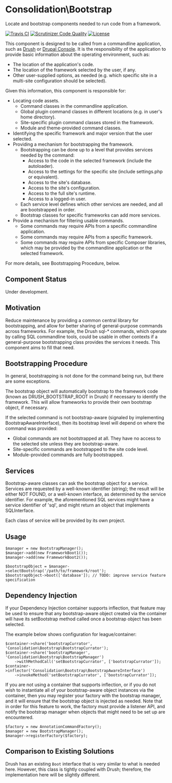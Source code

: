 # Consolidation\Bootstrap

Locate and bootstrap components needed to run code from a framework.

[![Travis CI](https://travis-ci.org/consolidation-org/bootstrap.svg?branch=master)](https://travis-ci.org/consolidation-org/bootstrap) [![Scrutinizer Code Quality](https://scrutinizer-ci.com/g/consolidation-org/bootstrap/badges/quality-score.png?b=master)](https://scrutinizer-ci.com/g/consolidation-org/bootstrap/?branch=master) [![License](https://poser.pugx.org/consolidation/bootstrap/license)](https://packagist.org/packages/consolidation/bootstrap)

This component is designed to be called from a commandline application, such as [Drush](https://github.com/drush-ops/drush) or [Drupal Console](https://github.com/hechoendrupal/DrupalConsole). It is the responsibility of the application to provide basic information about the operating environment, such as:

- The location of the application's code.
- The location of the framework selected by the user, if any.
- Other user-supplied options, as needed (e.g. which specific site in a multi-site configuration should be selected).

Given this information, this component is responsible for:

- Locating code assets.
  - Command classes in the commandline application.
  - Global plugin command classes in different locations (e.g. in user's home directory).
  - Site-specific plugin command classes stored in the framework.
  - Module and theme-provided command classes.
- Identifying the specific framework and major version that the user selected.
- Providing a mechanism for bootstrapping the framework.
  - Bootstrapping can be done up to a level that provides services needed by the command:
    - Access to the code in the selected framework (include the autoloader).
    - Access to the settings for the specific site (include settings.php or equivalent).
    - Access to the site's database.
    - Access to the site's configuration.
    - Access to the full site's runtime.
    - Access to a logged-in user.
  - Each service level defines which other services are needed, and all are bootstrapped in order.
  - Bootstrap classes for specific frameworks can add more services.
- Provide a mechanism for filtering usable commands.
  - Some commands may require APIs from a specific commandline application.
  - Some commands may require APIs from a specific framework.
  - Some commands may require APIs from specific Composer libraries, which may be provided by the commandline application or the selected framework.

For more details, see Bootstrapping Procedure, below.

## Component Status

Under development.

## Motivation

Reduce maintenance by providing a common central library for bootstrapping, and allow for better sharing of general-purpose commands across frameworks. For example, the Drush sql-* commands, which operate by calling SQL commandline tools, could be usable in other contexts if a general-purpose bootstrapping class provides the services it needs. This component aims to fill that need.

## Bootstrapping Procedure
In general, bootstrapping is not done for the command being run, but there are some exceptions.

The bootstrap object will automatically bootstrap to the framework code (known as DRUSH_BOOTSTRAP_ROOT in Drush) if necessary to identify the framework. This will allow frameworks to provide their own bootstrap object, if necessary.

If the selected command is not bootstrap-aware (signaled by implementing BootstrapAwareInterface), then its bootstrap level will depend on where the command was provided:

- Global commands are not bootstrapped at all. They have no access to the selected site unless they are bootstrap-aware.
- Site-specific commands are bootstrapped to the site code level.
- Module-provided commands are fully bootstrapped.

## Services
Bootstrap-aware classes can ask the bootstrap object for a service. Services are requested by a well-known identifier (string); the result will be either NOT FOUND, or a well-known interface, as determined by the service identifier. For example, the aforementioned SQL services might have a service identifier of 'sql', and might return an object that implements SQLInterface.

Each class of service will be provided by its own project.

## Usage
```
$manager = new BootstrapManager();
$manager->add(new FrameworkBoot1());
$manager->add(new FrameworkBoot2());

$bootstrapObject = $manager->selectBootstrap('/path/to/framework/root');
$bootstrapObject->boot(['database']); // TODO: improve service feature specification
```
## Dependency Injection
If your Dependency Injection container supports inflection, that feature may be used to ensure that any bootstrap-aware object created via the container will have its setBootstrap method called once a bootstrap object has been selected.

The example below shows configuration for league/container:
```
$container->share('bootstrapCurrator', 'Consolidation\Bootstrap\BootstrapCurrator');
$container->share('bootstrapManager', 'Consolidation\Bootstrap\BootstrapManager')
    ->withMethodCall('setBootstrapCurrator', ['bootstrapCurrator']);
$container->inflector('Consolidation\Bootstrap\BootstrapAwareInterface')
    ->invokeMethod('setBootstrapCurrator', ['bootstrapCurrator']);
```
If you are not using a container that supports inflection, or if you do not wish to instantiate all of your bootstrap-aware object instances via the container, then you may register your factory with the bootstrap manager, and it will ensure that the bootstrap object is injected as needed. Note that in order for this feature to work, the factory must provide a listener API, and notify the bootstrap manager when objects that might need to be set up are encountered.
```
$factory = new AnnotationCommandFactory();
$manager = new BootstrapManager();
$manager->registerFactory($factory);
```
## Comparison to Existing Solutions

Drush has an existing `Boot` interface that is very similar to what is needed here. However, this class is tightly coupled with Drush; therefore, the implementation here will be slightly different.
